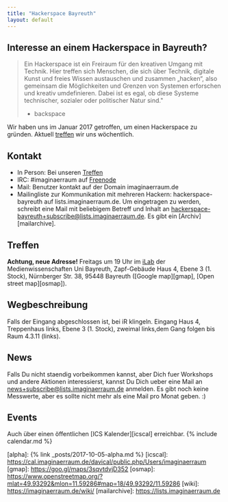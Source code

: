 ```yaml
---
title: "Hackerspace Bayreuth"
layout: default
---
```

## Interesse an einem Hackerspace in Bayreuth?
> Ein Hackerspace ist ein Freiraum für den kreativen Umgang mit Technik. Hier
> treffen sich Menschen, die sich über Technik, digitale Kunst und freies
> Wissen austauschen und zusammen „hacken“, also gemeinsam die Möglichkeiten
> und Grenzen von Systemen erforschen und kreativ umdefinieren. Dabei ist es
> egal, ob diese Systeme technischer, sozialer oder politischer Natur sind."
>
> - backspace

Wir haben uns im Januar 2017 getroffen, um einen Hackerspace zu gründen.
Aktuell [treffen](#treffen) wir uns wöchentlich.

## Kontakt

- In Person: Bei unseren [Treffen](#treffen)
- IRC: #imaginaerraum auf [Freenode](irc://irc.freenode.net/#imaginaerraum)
- Mail: Benutzer kontakt auf der Domain imaginaerraum.de
- Mailingliste zur Kommunikation mit mehreren Hackern: hackerspace-bayreuth auf
  lists.imaginaerraum.de. Um eingetragen zu werden, schreibt eine Mail mit
  beliebigem Betreff und Inhalt an
  [hackerspace-bayreuth+subscribe@lists.imaginaerraum.de](mailto:hackerspace-bayreuth+subscribe@lists.imaginaerraum.de).
  Es gibt ein [Archiv][mailarchive].

## Treffen
**Achtung, neue Adresse!**
Freitags um 19 Uhr im [iLab](#wegbeschreibung) der Medienwissenschaften Uni
Bayreuth, Zapf-Gebäude Haus 4, Ebene 3 (1. Stock), Nürnberger Str. 38, 95448 Bayreuth ([Google map][gmap], [Open street map][osmap]).

## Wegbeschreibung
Falls der Eingang abgeschlossen ist, bei iR klingeln.
Eingang Haus 4, Treppenhaus links, Ebene 3 (1. Stock), zweimal links,dem Gang folgen bis Raum 4.3.11 (links).

## News
Falls Du nicht staendig vorbeikommen kannst, aber Dich fuer Workshops und
andere Aktionen interessierst, kannst Du Dich ueber eine Mail an
[news+subscribe@lists.imaginaerraum.de](mailto:news+subscribe@lists.imaginaerraum.de)
anmelden. Es gibt noch keine Messwerte, aber es sollte nicht mehr als eine Mail
pro Monat geben. :)

## Events
Auch über einen öffentlichen [ICS Kalender][icscal] erreichbar.
{% include calendar.md %}


[alpha]: {% link _posts/2017-10-05-alpha.md %}
[icscal]: https://cal.imaginaerraum.de/davical/public.php/Users/imaginaerraum
[gmap]: https://goo.gl/maps/3sqvtdvjD352
[osmap]: https://www.openstreetmap.org/?mlat=49.93292&mlon=11.59286#map=18/49.93292/11.59286
[wiki]: https://imaginaerraum.de/wiki/
[mailarchive]: https://lists.imaginaerraum.de
